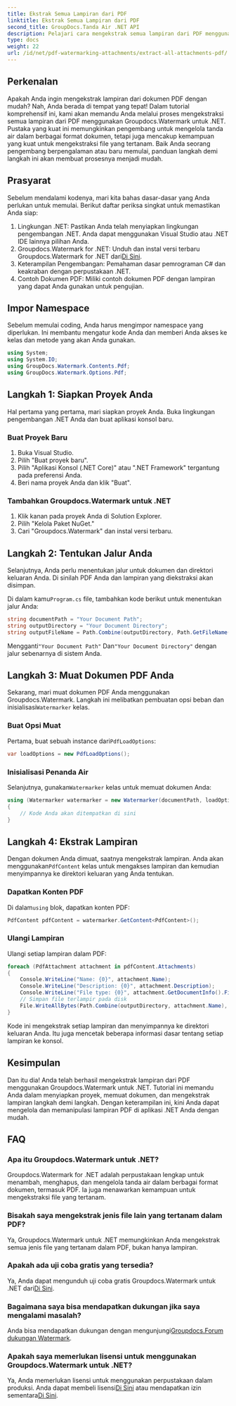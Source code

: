 ```yaml
---
title: Ekstrak Semua Lampiran dari PDF
linktitle: Ekstrak Semua Lampiran dari PDF
second_title: GroupDocs.Tanda Air .NET API
description: Pelajari cara mengekstrak semua lampiran dari PDF menggunakan Groupdocs.Watermark untuk .NET. Ikuti panduan langkah demi langkah kami untuk proses ekstraksi yang lancar.
type: docs
weight: 22
url: /id/net/pdf-watermarking-attachments/extract-all-attachments-pdf/
---
```

## Perkenalan
Apakah Anda ingin mengekstrak lampiran dari dokumen PDF dengan mudah? Nah, Anda berada di tempat yang tepat! Dalam tutorial komprehensif ini, kami akan memandu Anda melalui proses mengekstraksi semua lampiran dari PDF menggunakan Groupdocs.Watermark untuk .NET. Pustaka yang kuat ini memungkinkan pengembang untuk mengelola tanda air dalam berbagai format dokumen, tetapi juga mencakup kemampuan yang kuat untuk mengekstraksi file yang tertanam. Baik Anda seorang pengembang berpengalaman atau baru memulai, panduan langkah demi langkah ini akan membuat prosesnya menjadi mudah.
## Prasyarat
Sebelum mendalami kodenya, mari kita bahas dasar-dasar yang Anda perlukan untuk memulai. Berikut daftar periksa singkat untuk memastikan Anda siap:
1. Lingkungan .NET: Pastikan Anda telah menyiapkan lingkungan pengembangan .NET. Anda dapat menggunakan Visual Studio atau .NET IDE lainnya pilihan Anda.
2.  Groupdocs.Watermark for .NET: Unduh dan instal versi terbaru Groupdocs.Watermark for .NET dari[Di Sini](https://releases.groupdocs.com/Watermark/net/).
3. Keterampilan Pengembangan: Pemahaman dasar pemrograman C# dan keakraban dengan perpustakaan .NET.
4. Contoh Dokumen PDF: Miliki contoh dokumen PDF dengan lampiran yang dapat Anda gunakan untuk pengujian.
## Impor Namespace
Sebelum memulai coding, Anda harus mengimpor namespace yang diperlukan. Ini membantu mengatur kode Anda dan memberi Anda akses ke kelas dan metode yang akan Anda gunakan.
```csharp
using System;
using System.IO;
using GroupDocs.Watermark.Contents.Pdf;
using GroupDocs.Watermark.Options.Pdf;
```
## Langkah 1: Siapkan Proyek Anda
Hal pertama yang pertama, mari siapkan proyek Anda. Buka lingkungan pengembangan .NET Anda dan buat aplikasi konsol baru.
### Buat Proyek Baru
1. Buka Visual Studio.
2. Pilih "Buat proyek baru".
3. Pilih "Aplikasi Konsol (.NET Core)" atau ".NET Framework" tergantung pada preferensi Anda.
4. Beri nama proyek Anda dan klik "Buat".
### Tambahkan Groupdocs.Watermark untuk .NET
1. Klik kanan pada proyek Anda di Solution Explorer.
2. Pilih "Kelola Paket NuGet."
3. Cari "Groupdocs.Watermark" dan instal versi terbaru.
## Langkah 2: Tentukan Jalur Anda
Selanjutnya, Anda perlu menentukan jalur untuk dokumen dan direktori keluaran Anda. Di sinilah PDF Anda dan lampiran yang diekstraksi akan disimpan.

 Di dalam kamu`Program.cs` file, tambahkan kode berikut untuk menentukan jalur Anda:
```csharp
string documentPath = "Your Document Path";
string outputDirectory = "Your Document Directory";
string outputFileName = Path.Combine(outputDirectory, Path.GetFileName(documentPath));
```
 Mengganti`"Your Document Path"` Dan`"Your Document Directory"` dengan jalur sebenarnya di sistem Anda.
## Langkah 3: Muat Dokumen PDF Anda
 Sekarang, mari muat dokumen PDF Anda menggunakan Groupdocs.Watermark. Langkah ini melibatkan pembuatan opsi beban dan inisialisasi`Watermarker` kelas.
### Buat Opsi Muat
 Pertama, buat sebuah instance dari`PdfLoadOptions`:
```csharp
var loadOptions = new PdfLoadOptions();
```
### Inisialisasi Penanda Air
 Selanjutnya, gunakan`Watermarker` kelas untuk memuat dokumen Anda:
```csharp
using (Watermarker watermarker = new Watermarker(documentPath, loadOptions))
{
    // Kode Anda akan ditempatkan di sini
}
```
## Langkah 4: Ekstrak Lampiran
Dengan dokumen Anda dimuat, saatnya mengekstrak lampiran. Anda akan menggunakan`PdfContent` kelas untuk mengakses lampiran dan kemudian menyimpannya ke direktori keluaran yang Anda tentukan.
### Dapatkan Konten PDF
 Di dalam`using` blok, dapatkan konten PDF:
```csharp
PdfContent pdfContent = watermarker.GetContent<PdfContent>();
```
### Ulangi Lampiran
Ulangi setiap lampiran dalam PDF:
```csharp
foreach (PdfAttachment attachment in pdfContent.Attachments)
{
    Console.WriteLine("Name: {0}", attachment.Name);
    Console.WriteLine("Description: {0}", attachment.Description);
    Console.WriteLine("File type: {0}", attachment.GetDocumentInfo().FileType);
    // Simpan file terlampir pada disk
    File.WriteAllBytes(Path.Combine(outputDirectory, attachment.Name), attachment.Content);
}
```
Kode ini mengekstrak setiap lampiran dan menyimpannya ke direktori keluaran Anda. Itu juga mencetak beberapa informasi dasar tentang setiap lampiran ke konsol.
## Kesimpulan
Dan itu dia! Anda telah berhasil mengekstrak lampiran dari PDF menggunakan Groupdocs.Watermark untuk .NET. Tutorial ini memandu Anda dalam menyiapkan proyek, memuat dokumen, dan mengekstrak lampiran langkah demi langkah. Dengan keterampilan ini, kini Anda dapat mengelola dan memanipulasi lampiran PDF di aplikasi .NET Anda dengan mudah.
## FAQ
### Apa itu Groupdocs.Watermark untuk .NET?
Groupdocs.Watermark for .NET adalah perpustakaan lengkap untuk menambah, menghapus, dan mengelola tanda air dalam berbagai format dokumen, termasuk PDF. Ia juga menawarkan kemampuan untuk mengekstraksi file yang tertanam.
### Bisakah saya mengekstrak jenis file lain yang tertanam dalam PDF?
Ya, Groupdocs.Watermark untuk .NET memungkinkan Anda mengekstrak semua jenis file yang tertanam dalam PDF, bukan hanya lampiran.
### Apakah ada uji coba gratis yang tersedia?
 Ya, Anda dapat mengunduh uji coba gratis Groupdocs.Watermark untuk .NET dari[Di Sini](https://releases.groupdocs.com/).
### Bagaimana saya bisa mendapatkan dukungan jika saya mengalami masalah?
 Anda bisa mendapatkan dukungan dengan mengunjungi[Groupdocs.Forum dukungan Watermark](https://forum.groupdocs.com/c/watermark/19).
### Apakah saya memerlukan lisensi untuk menggunakan Groupdocs.Watermark untuk .NET?
 Ya, Anda memerlukan lisensi untuk menggunakan perpustakaan dalam produksi. Anda dapat membeli lisensi[Di Sini](https://purchase.groupdocs.com/buy) atau mendapatkan izin sementara[Di Sini](https://purchase.groupdocs.com/temporary-license/).